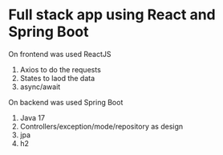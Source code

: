 # Full stack app using React and Spring Boot


On frontend was used ReactJS
1. Axios to do the requests
2. States to laod the data
3. async/await

On backend was used Spring Boot
1. Java 17
2. Controllers/exception/mode/repository as design
3. jpa
4. h2
